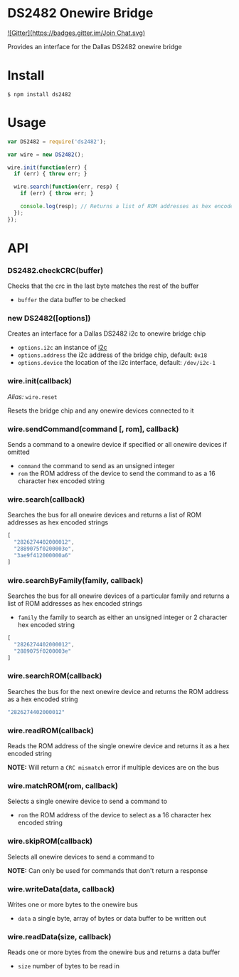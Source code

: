 # DS2482 Onewire Bridge

[![Gitter](https://badges.gitter.im/Join Chat.svg)](https://gitter.im/ianmetcalf/node-ds2482?utm_source=badge&utm_medium=badge&utm_campaign=pr-badge&utm_content=badge)

Provides an interface for the Dallas DS2482 onewire bridge

# Install

```
$ npm install ds2482
```

# Usage

```js
var DS2482 = require('ds2482');

var wire = new DS2482();

wire.init(function(err) {
  if (err) { throw err; }

  wire.search(function(err, resp) {
    if (err) { throw err; }

    console.log(resp); // Returns a list of ROM addresses as hex encoded strings
  });
});
```

# API

### DS2482.checkCRC(buffer)
Checks that the crc in the last byte matches the rest of the buffer

- `buffer` the data buffer to be checked

### new DS2482([options])
Creates an interface for a Dallas DS2482 i2c to onewire bridge chip

- `options.i2c` an instance of [i2c](https://github.com/kelly/node-i2c)
- `options.address` the i2c address of the bridge chip, default: `0x18`
- `options.device` the location of the i2c interface, default: `/dev/i2c-1`

### wire.init(callback)

_Alias:_ `wire.reset`

Resets the bridge chip and any onewire devices connected to it

### wire.sendCommand(command [, rom], callback)
Sends a command to a onewire device if specified or all onewire devices if omitted

- `command` the command to send as an unsigned integer
- `rom` the ROM address of the device to send the command to as a 16 character hex encoded string

### wire.search(callback)
Searches the bus for all onewire devices and returns a list of ROM addresses as hex encoded strings

```js
[
  "2826274402000012",
  "2889075f0200003e",
  "3ae9f412000000a6"
]
```

### wire.searchByFamily(family, callback)
Searches the bus for all onewire devices of a particular family and returns a list of ROM addresses as hex encoded strings

- `family` the family to search as either an unsigned integer or 2 character hex encoded string

```js
[
  "2826274402000012",
  "2889075f0200003e"
]
```

### wire.searchROM(callback)
Searches the bus for the next onewire device and returns the ROM address as a hex encoded string

```js
"2826274402000012"
```

### wire.readROM(callback)
Reads the ROM address of the single onewire device and returns it as a hex encoded string

__NOTE:__ Will return a `CRC mismatch` error if multiple devices are on the bus

### wire.matchROM(rom, callback)
Selects a single onewire device to send a command to

- `rom` the ROM address of the device to select as a 16 character hex encoded string

### wire.skipROM(callback)
Selects all onewire devices to send a command to

__NOTE:__ Can only be used for commands that don't return a response

### wire.writeData(data, callback)
Writes one or more bytes to the onewire bus

- `data` a single byte, array of bytes or data buffer to be written out

### wire.readData(size, callback)
Reads one or more bytes from the onewire bus and returns a data buffer

- `size` number of bytes to be read in
